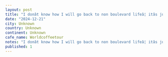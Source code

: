 ```yaml
---
layout: post
title: "I donât know how I will go back to non boulevard lifeâ¦ itâs just better, quick lil stop for an americano on my walk today. #worldcoffeetour"
date: "2024-12-21"
city: Unknown
country: Unknown
continent: Unknown
cafe_name: Worldcoffeetour
notes: "I donât know how I will go back to non boulevard lifeâ¦ itâs just better, quick lil stop for an americano on my walk today. #worldcoffeetour"
published: 1
---
```

